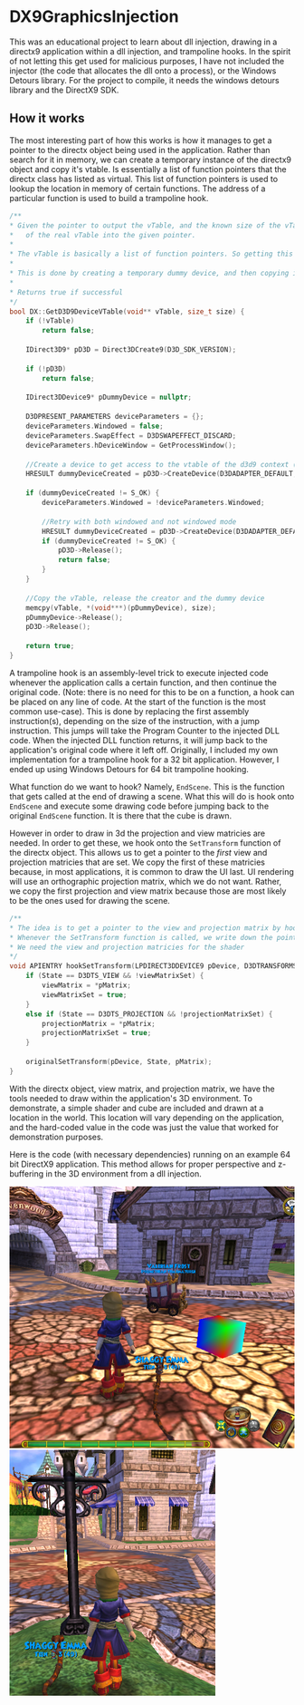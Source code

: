 # DX9GraphicsInjection

This was an educational project to learn about dll injection, drawing in a directx9 application within a dll injection, and trampoline hooks. In the spirit of not letting this get used for malicious purposes, I have not included the injector (the code that allocates the dll onto a process), or the Windows Detours library. For the project to compile, it needs the windows detours library and the DirectX9 SDK. 

## How it works

The most interesting part of how this works is how it manages to get a pointer to the directx object being used in the application. Rather than search for it in memory, we can create a temporary instance of the directx9 object and copy it's vtable. Is essentially a list of function pointers that the directx class has listed as virtual. This list of function pointers is used to lookup the location in memory of certain functions. The address of a particular function is used to build a trampoline hook. 

```cpp
/**
* Given the pointer to output the vTable, and the known size of the vTable, this function will copy the contents
*	of the real vTable into the given pointer.
*
* The vTable is basically a list of function pointers. So getting this vTable will give the address of any function we wish to hook for the directx device
*
* This is done by creating a temporary dummy device, and then copying its vTable.
*
* Returns true if successful
*/
bool DX::GetD3D9DeviceVTable(void** vTable, size_t size) {
	if (!vTable)
		return false;

	IDirect3D9* pD3D = Direct3DCreate9(D3D_SDK_VERSION);

	if (!pD3D)
		return false;

	IDirect3DDevice9* pDummyDevice = nullptr;

	D3DPRESENT_PARAMETERS deviceParameters = {};
	deviceParameters.Windowed = false;
	deviceParameters.SwapEffect = D3DSWAPEFFECT_DISCARD;
	deviceParameters.hDeviceWindow = GetProcessWindow();

	//Create a device to get access to the vtable of the d3d9 context (they share the vtable)
	HRESULT dummyDeviceCreated = pD3D->CreateDevice(D3DADAPTER_DEFAULT, D3DDEVTYPE_HAL, deviceParameters.hDeviceWindow, D3DCREATE_SOFTWARE_VERTEXPROCESSING, &deviceParameters, &pDummyDevice);

	if (dummyDeviceCreated != S_OK) {
		deviceParameters.Windowed = !deviceParameters.Windowed;

		//Retry with both windowed and not windowed mode
		HRESULT dummyDeviceCreated = pD3D->CreateDevice(D3DADAPTER_DEFAULT, D3DDEVTYPE_HAL, deviceParameters.hDeviceWindow, D3DCREATE_SOFTWARE_VERTEXPROCESSING, &deviceParameters, &pDummyDevice);
		if (dummyDeviceCreated != S_OK) {
			pD3D->Release();
			return false;
		}
	}

	//Copy the vTable, release the creator and the dummy device
	memcpy(vTable, *(void***)(pDummyDevice), size);
	pDummyDevice->Release();
	pD3D->Release();

	return true;
}
```

A trampoline hook is an assembly-level trick to execute injected code whenever the application calls a certain function, and then continue the original code. (Note: there is no need for this to be on a function, a hook can be placed on any line of code. At the start of the function is the most common use-case). This is done by replacing the first assembly instruction(s), depending on the size of the instruction, with a jump instruction. This jumps will take the Program Counter to the injected DLL code. When the injected DLL function returns, it will jump back to the application's original code where it left off. Originally, I included my own implementation for a trampoline hook for a 32 bit application. However, I ended up using Windows Detours for 64 bit trampoline hooking.

What function do we want to hook? Namely, `EndScene`. This is the function that gets called at the end of drawing a scene. What this will do is hook onto `EndScene` and execute some drawing code before jumping back to the original `EndScene` function. It is there that the cube is drawn. 

However in order to draw in 3d the projection and view matricies are needed. In order to get these, we hook onto the `SetTransform` function of the directx object. This allows us to get a pointer to the *first* view and projection matricies that are set. We copy the first of these matricies because, in most applications, it is common to draw the UI last. UI rendering will use an orthographic projection matrix, which we do not want. Rather, we copy the first projection and view matrix because those are most likely to be the ones used for drawing the scene. 

```cpp
/**
* The idea is to get a pointer to the view and projection matrix by hooking onto the set transform function.
* Whenever the SetTransform function is called, we write down the pointer to the matrix if it is either the view or projection matrix
* We need the view and projection matricies for the shader
*/
void APIENTRY hookSetTransform(LPDIRECT3DDEVICE9 pDevice, D3DTRANSFORMSTATETYPE State, const D3DMATRIX* pMatrix) {
    if (State == D3DTS_VIEW && !viewMatrixSet) {
        viewMatrix = *pMatrix;
        viewMatrixSet = true;
    }
    else if (State == D3DTS_PROJECTION && !projectionMatrixSet) {
        projectionMatrix = *pMatrix;
        projectionMatrixSet = true;
    }

    originalSetTransform(pDevice, State, pMatrix);
}
```

With the directx object, view matrix, and projection matrix, we have the tools needed to draw within the application's 3D environment. To demonstrate, a simple shader and cube are included and drawn at a location in the world. This location will vary depending on the application, and the hard-coded value in the code was just the value that worked for demonstration purposes.

Here is the code (with necessary dependencies) running on an example 64 bit DirectX9 application. This method allows for proper perspective and z-buffering in the 3D environment from a dll injection. 

![](./Cube1.png) ![](./Cube2.png)
